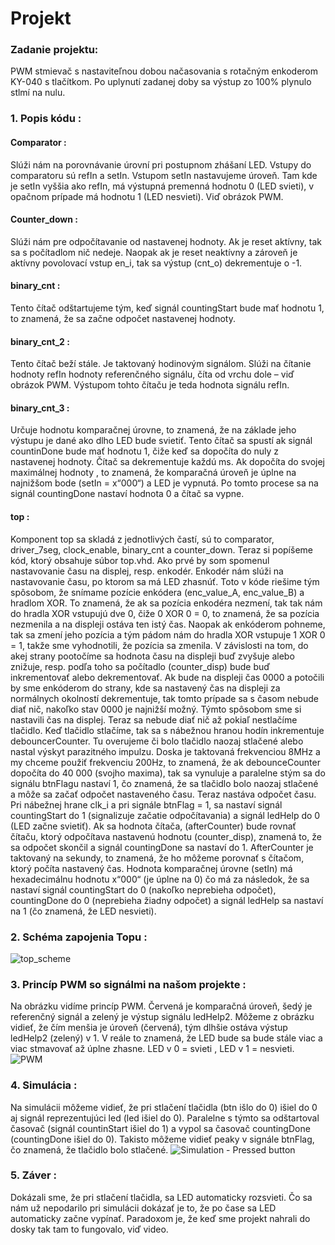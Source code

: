 # Projekt 
### Zadanie projektu:  
PWM stmievač s nastaviteľnou dobou načasovania s rotačným enkoderom KY-040 s tlačítkom. Po uplynutí zadanej doby sa výstup zo 100% plynulo stlmí na nulu.

### 1. Popis kódu : 
#### Comparator : 
Slúži nám na porovnávanie úrovní pri postupnom zhášaní LED. Vstupy do comparatoru sú refIn a setIn. Vstupom setIn nastavujeme úroveň. Tam kde je setIn vyššia ako refIn, má výstupná premenná hodnotu 0 (LED svieti), v opačnom prípade má hodnotu 1 (LED nesvieti). Viď obrázok PWM. 

#### Counter_down : 
Slúži nám pre odpočítavanie od nastavenej hodnoty. Ak je reset aktívny, tak sa s počítadlom nič nedeje. Naopak ak je reset neaktívny a zároveň je aktívny povolovací vstup en_i, tak sa výstup (cnt_o) dekrementuje o -1. 

#### binary_cnt : 
Tento čítač odštartujeme tým, keď signál countingStart bude mať hodnotu 1, to znamená, že sa začne odpočet nastavenej hodnoty. 

#### binary_cnt_2 :
Tento čítač beží stále. Je taktovaný hodinovým signálom. Slúži na čítanie hodnoty refIn hodnoty referenčného signálu, číta od vrchu dole – viď obrázok PWM. Výstupom tohto čítaču je teda hodnota signálu refIn.

#### binary_cnt_3 :
Určuje hodnotu komparačnej úrovne, to znamená, že na základe jeho výstupu je dané ako dlho LED bude svietiť. Tento čítač sa spustí ak signál countinDone bude mať hodnotu 1, čiže keď sa dopočíta do nuly z nastavenej hodnoty. Čítač sa dekrementuje každú ms. Ak dopočíta do svojej maximálnej hodnoty , to znamená, že komparačná úroveň je úplne na najnižšom bode (setIn = x“000“) a LED je vypnutá. Po tomto procese sa na signál countingDone nastaví hodnota 0 a čítač sa vypne.

#### top :
Komponent top sa skladá z jednotlivých častí, sú to comparator, driver_7seg, clock_enable, binary_cnt a counter_down. Teraz si popíšeme kód, ktorý obsahuje súbor top.vhd. Ako prvé by som spomenul nastavovanie času na displej, resp. enkodér. Enkodér nám slúži na nastavovanie času, po ktorom sa má LED zhasnúť. Toto v kóde riešime tým spôsobom, že snímame pozície enkódera (enc_value_A, enc_value_B) a hradlom XOR. To znamená, že ak sa pozícia enkodéra nezmení, tak tak nám do hradla XOR vstupujú dve 0, čiže 0 XOR 0 = 0, to znamená, že sa pozícia nezmenila a na displeji ostáva ten istý čas. Naopak ak enkóderom pohneme, tak sa zmení jeho pozícia a tým pádom nám do hradla XOR vstupuje 1 XOR 0 = 1, takže sme vyhodnotili, že pozícia sa zmenila. V závislosti na tom, do akej strany pootočíme sa hodnota času na displeji buď zvyšuje alebo znižuje, resp. podľa toho sa počítadlo (counter_disp) bude buď inkrementovať alebo dekrementovať. Ak bude na displeji čas 0000 a potočili by sme enkóderom do strany, kde sa nastavený čas na displeji za normálnych okolností dekrementuje, tak tomto prípade sa s časom nebude diať nič, nakoľko stav 0000 je najnižší možný. Týmto spôsobom sme si nastavili čas na displej. Teraz sa nebude diať nič až pokiaľ nestlačíme tlačidlo. Keď tlačidlo stlačíme, tak sa s nábežnou hranou hodín inkrementuje debouncerCounter.  Tu overujeme či bolo tlačidlo naozaj stlačené alebo nastal výskyt parazitného impulzu. Doska je taktovaná frekvenciou 8MHz a my chceme použiť frekvenciu 200Hz, to znamená, že ak debounceCounter dopočíta do 40 000 (svojho maxima), tak sa vynuluje a paralelne stým sa do signálu btnFlagu nastaví 1, čo znamená, že sa tlačidlo bolo naozaj stlačené a môže sa začať odpočet nastaveného času. Teraz nastáva odpočet času.  Pri nábežnej hrane clk_i a pri signále btnFlag = 1, sa nastaví signál countingStart do 1 (signalizuje začatie odpočítavania) a signál ledHelp do 0 (LED začne svietiť). Ak sa hodnota čítača, (afterCounter) bude rovnať čítaču, ktorý odpočítava nastavenú hodnotu (counter_disp), znamená to, že sa odpočet skončil a signál countingDone sa nastaví do 1. AfterCounter je taktovaný na sekundy, to znamená, že ho môžeme porovnať s čítačom, ktorý počíta nastavený čas. Hodnota komparačnej úrovne (setIn) má hexadecimálnu hodnotu x“000“ (je úplne na 0) čo má za následok, že sa nastaví signál countingStart do 0 (nakoľko neprebieha odpočet), countingDone do 0 (neprebieha žiadny odpočet) a signál ledHelp sa nastaví na 1 (čo znamená, že LED nesvieti).

### 2. Schéma zapojenia Topu :
![top_scheme](https://user-images.githubusercontent.com/60688750/80761938-d456a180-8b3b-11ea-83ed-be1ee10a47d0.jpg)

### 3. Princíp PWM so signálmi na našom projekte : 
Na obrázku vidíme princíp PWM. Červená je komparačná úroveň, šedý je referenčný signál a zelený je výstup signálu ledHelp2. Môžeme z obrázku vidieť, že čím menšia je úroveň (červená), tým dlhšie ostáva výstup ledHelp2 (zelený) v 1. V reále to znamená, že LED bude sa bude stále viac a viac stmavovať až úplne zhasne. LED v 0 = svieti , LED v 1 = nesvieti. 
![PWM](https://user-images.githubusercontent.com/60688750/80762310-9312c180-8b3c-11ea-9a6a-fab0cfe2ac7c.jpg)

### 4. Simulácia : 
Na simulácii môžeme vidieť, že pri stlačení tlačidla (btn išlo do 0) išiel do 0 aj signál reprezentujúci led (led išiel do 0). Paralelne s týmto sa odštartoval časovač (signál countinStart išiel do 1) a vypol sa časovač countingDone (countingDone išiel do 0). Takisto môžeme vidieť peaky v signále btnFlag, čo znamená, že tlačidlo bolo stlačené. 
![Simulation - Pressed button](https://user-images.githubusercontent.com/60688750/80762603-23e99d00-8b3d-11ea-8bdb-b3331e90ce83.png)


### 5. Záver  : 
Dokázali sme, že pri stlačení tlačidla, sa LED automaticky rozsvieti. Čo sa nám už nepodarilo pri simulácii dokázať je to, že po čase sa LED automaticky začne vypínať. Paradoxom je, že keď sme projekt nahrali do dosky tak tam to fungovalo, viď video. 
